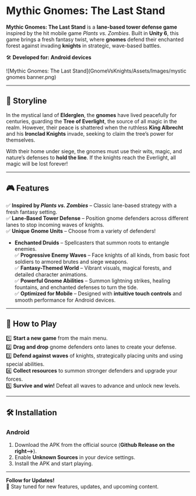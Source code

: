 # **Mythic Gnomes: The Last Stand**  

**Mythic Gnomes: The Last Stand** is a **lane-based tower defense game** inspired by the hit mobile game *Plants vs. Zombies*. Built in **Unity 6**, this game brings a fresh fantasy twist, where **gnomes** defend their enchanted forest against invading **knights** in strategic, wave-based battles.  

🛠 **Developed for:** **Android devices**  

![Mythic Gnomes: The Last Stand](GnomeVsKnights/Assets/Images/mystic gnomes banner.png)

---  

## 📖 **Storyline**  
In the mystical land of **Elderglen**, the **gnomes** have lived peacefully for centuries, guarding the **Tree of Everlight**, the source of all magic in the realm. However, their peace is shattered when the ruthless **King Albrecht** and his **Ironclad Knights** invade, seeking to claim the tree’s power for themselves.  

With their home under siege, the gnomes must use their wits, magic, and nature’s defenses to **hold the line**. If the knights reach the Everlight, all magic will be lost forever!  

---  

## 🎮 **Features**  

✅ **Inspired by *Plants vs. Zombies*** – Classic lane-based strategy with a fresh fantasy setting.  
✅ **Lane-Based Tower Defense** – Position gnome defenders across different lanes to stop incoming waves of knights.  
✅ **Unique Gnome Units** – Choose from a variety of defenders!
   
   - **Enchanted Druids** – Spellcasters that summon roots to entangle enemies.  
✅ **Progressive Enemy Waves** – Face knights of all kinds, from basic foot soldiers to armored brutes and siege weapons.  
✅ **Fantasy-Themed World** – Vibrant visuals, magical forests, and detailed character animations.  
✅ **Powerful Gnome Abilities** – Summon lightning strikes, healing fountains, and enchanted defenses to turn the tide.  
✅ **Optimized for Mobile** – Designed with **intuitive touch controls** and smooth performance for Android devices.  

---  

## 📜 **How to Play**  

1️⃣ **Start a new game** from the main menu.  
2️⃣ **Drag and drop** gnome defenders onto lanes to create your defense.  
3️⃣ **Defend against waves** of knights, strategically placing units and using special abilities.  
4️⃣ **Collect resources** to summon stronger defenders and upgrade your forces.  
5️⃣ **Survive and win!** Defeat all waves to advance and unlock new levels.  

---  

## 🛠️ **Installation**  

### **Android**  
1. Download the APK from the official source (**Github Release on the right-->**).  
2. Enable **Unknown Sources** in your device settings.  
3. Install the APK and start playing.  

---

**Follow for Updates!**  
📢 Stay tuned for new features, updates, and upcoming content.  
